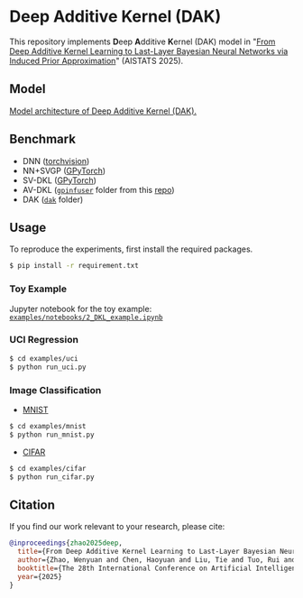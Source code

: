 # Deep Additive Kernel (DAK)
This repository implements **D**eep **A**dditive **K**ernel (DAK) model in "[From Deep Additive Kernel Learning to Last-Layer Bayesian Neural Networks via Induced Prior Approximation](https://arxiv.org/abs/2502.10540)" (AISTATS 2025).

## Model
[Model architecture of Deep Additive Kernel (DAK).](assets/DAK.pdf)

## Benchmark
- DNN ([torchvision](https://pytorch.org/vision/stable/models.html))
- NN+SVGP ([GPyTorch](https://docs.gpytorch.ai/en/v1.6.0/examples/04_Variational_and_Approximate_GPs/SVGP_Regression_CUDA.html))
- SV-DKL ([GPyTorch](https://docs.gpytorch.ai/en/v1.6.0/examples/06_PyTorch_NN_Integration_DKL/Deep_Kernel_Learning_DenseNet_CIFAR_Tutorial.html))
- AV-DKL ([`gpinfuser`](gpinfuser) folder from this [repo](https://github.com/alanlsmatias/amortized-variational-dkl))
- DAK ([`dak`](dak) folder)

## Usage
To reproduce the experiments, first install the required packages.
```bash
$ pip install -r requirement.txt
```

### Toy Example
Jupyter notebook for the toy example: [`examples/notebooks/2_DKL_example.ipynb`](examples/notebooks/2_DKL_example.ipynb)

### UCI Regression
```bash
$ cd examples/uci
$ python run_uci.py 
```

### Image Classification
- [MNIST](https://yann.lecun.com/exdb/mnist/)
```bash
$ cd examples/mnist
$ python run_mnist.py 
```

- [CIFAR](https://www.cs.toronto.edu/~kriz/cifar.html)
```bash
$ cd examples/cifar
$ python run_cifar.py 
```

## Citation
If you find our work relevant to your research, please cite:
```bibtex
@inproceedings{zhao2025deep,
  title={From Deep Additive Kernel Learning to Last-Layer Bayesian Neural Networks via Induced Prior Approximation},
  author={Zhao, Wenyuan and Chen, Haoyuan and Liu, Tie and Tuo, Rui and Tian, Chao},
  booktitle={The 28th International Conference on Artificial Intelligence and Statistics},
  year={2025}
}
```